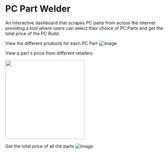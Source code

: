 # PC Part Welder
An interactive dashboard that scrapes PC parts from across the internet providing a tool where users can select their choice of PC Parts and get the total price of the PC Build.

View the different products for each PC Part
![image](https://user-images.githubusercontent.com/30853467/228394496-f5c8d553-fe03-4fd7-84e1-cdf4af868024.png)

View a part's price from different retailers
<p align="left">
  <img src="https://user-images.githubusercontent.com/30853467/228395859-56d91859-67bd-4b3d-a6fe-4e3c593cee32.png" width="250">
</p>

Get the total price of all the parts
![image](https://user-images.githubusercontent.com/30853467/228396429-1256017b-3d20-4b87-a00a-5021c8b2fd07.png)

 
